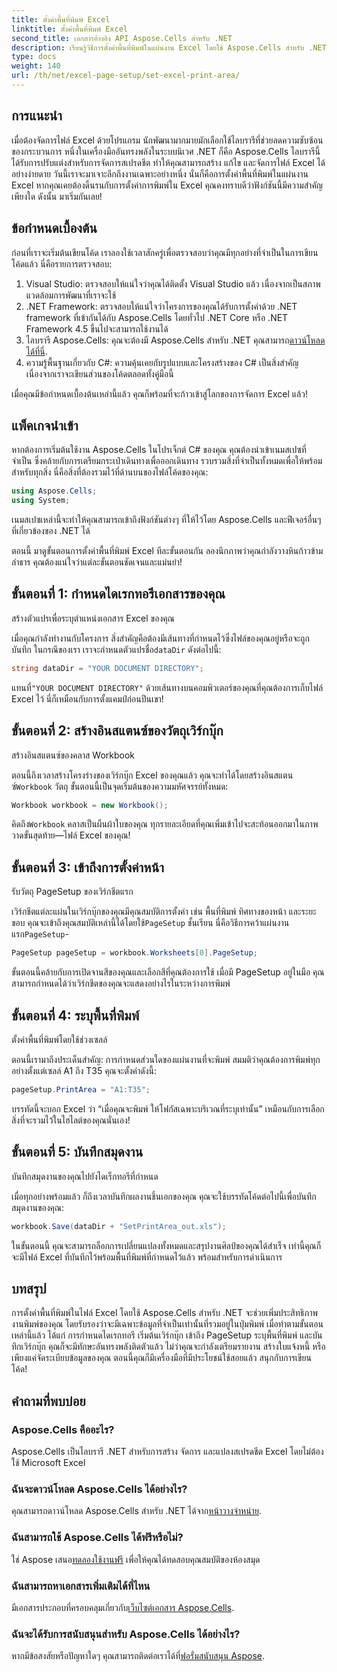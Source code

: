 ```yaml
---
title: ตั้งค่าพื้นที่พิมพ์ Excel
linktitle: ตั้งค่าพื้นที่พิมพ์ Excel
second_title: เอกสารอ้างอิง API Aspose.Cells สำหรับ .NET
description: เรียนรู้วิธีการตั้งค่าพื้นที่พิมพ์ในแผ่นงาน Excel โดยใช้ Aspose.Cells สำหรับ .NET ปฏิบัติตามคำแนะนำทีละขั้นตอนของเราเพื่อปรับกระบวนการพิมพ์ของคุณให้มีประสิทธิภาพ
type: docs
weight: 140
url: /th/net/excel-page-setup/set-excel-print-area/
---
```

## การแนะนำ

เมื่อต้องจัดการไฟล์ Excel ด้วยโปรแกรม นักพัฒนามากมายมักเลือกใช้ไลบรารีที่ช่วยลดความซับซ้อนของกระบวนการ หนึ่งในเครื่องมืออันทรงพลังในระบบนิเวศ .NET ก็คือ Aspose.Cells ไลบรารีนี้ได้รับการปรับแต่งสำหรับการจัดการสเปรดชีต ทำให้คุณสามารถสร้าง แก้ไข และจัดการไฟล์ Excel ได้อย่างง่ายดาย วันนี้เราจะมาเจาะลึกถึงงานเฉพาะอย่างหนึ่ง นั่นก็คือการตั้งค่าพื้นที่พิมพ์ในแผ่นงาน Excel หากคุณเคยต้องดิ้นรนกับการตั้งค่าการพิมพ์ใน Excel คุณคงทราบดีว่าฟังก์ชันนี้มีความสำคัญเพียงใด ดังนั้น มาเริ่มกันเลย!

## ข้อกำหนดเบื้องต้น

ก่อนที่เราจะเริ่มต้นเขียนโค้ด เราลองใช้เวลาสักครู่เพื่อตรวจสอบว่าคุณมีทุกอย่างที่จำเป็นในการเขียนโค้ดแล้ว นี่คือรายการตรวจสอบ:

1. Visual Studio: ตรวจสอบให้แน่ใจว่าคุณได้ติดตั้ง Visual Studio แล้ว เนื่องจากเป็นสภาพแวดล้อมการพัฒนาที่เราจะใช้
2. .NET Framework: ตรวจสอบให้แน่ใจว่าโครงการของคุณได้รับการตั้งค่าด้วย .NET framework ที่เข้ากันได้กับ Aspose.Cells โดยทั่วไป .NET Core หรือ .NET Framework 4.5 ขึ้นไปจะสามารถใช้งานได้
3. ไลบรารี Aspose.Cells: คุณจะต้องมี Aspose.Cells สำหรับ .NET คุณสามารถ[ดาวน์โหลดได้ที่นี่](https://releases.aspose.com/cells/net/).
4. ความรู้พื้นฐานเกี่ยวกับ C#: ความคุ้นเคยกับรูปแบบและโครงสร้างของ C# เป็นสิ่งสำคัญ เนื่องจากเราจะเขียนส่วนของโค้ดตลอดทั้งคู่มือนี้

เมื่อคุณมีข้อกำหนดเบื้องต้นเหล่านี้แล้ว คุณก็พร้อมที่จะก้าวเข้าสู่โลกของการจัดการ Excel แล้ว!

## แพ็คเกจนำเข้า

หากต้องการเริ่มต้นใช้งาน Aspose.Cells ในโปรเจ็กต์ C# ของคุณ คุณต้องนำเข้าเนมสเปซที่จำเป็น ซึ่งคล้ายกับการเตรียมกระเป๋าเดินทางเพื่อออกเดินทาง รวบรวมสิ่งที่จำเป็นทั้งหมดเพื่อให้พร้อมสำหรับทุกสิ่ง นี่คือสิ่งที่ต้องรวมไว้ที่ด้านบนของไฟล์โค้ดของคุณ:

```csharp
using Aspose.Cells;
using System;
```

เนมสเปซเหล่านี้จะทำให้คุณสามารถเข้าถึงฟังก์ชันต่างๆ ที่ให้ไว้โดย Aspose.Cells และฟีเจอร์อื่นๆ ที่เกี่ยวข้องของ .NET ได้

ตอนนี้ มาดูขั้นตอนการตั้งค่าพื้นที่พิมพ์ Excel ทีละขั้นตอนกัน ลองนึกภาพว่าคุณกำลังวางหินก้าวข้ามลำธาร คุณต้องแน่ใจว่าแต่ละขั้นตอนชัดเจนและแม่นยำ!

## ขั้นตอนที่ 1: กำหนดไดเรกทอรีเอกสารของคุณ

สร้างตัวแปรเพื่อระบุตำแหน่งเอกสาร Excel ของคุณ 

เมื่อคุณกำลังทำงานกับโครงการ สิ่งสำคัญคือต้องมีเส้นทางที่กำหนดไว้ซึ่งไฟล์ของคุณอยู่หรือจะถูกบันทึก ในกรณีของเรา เราจะกำหนดตัวแปรชื่อ`dataDir` ดังต่อไปนี้:

```csharp
string dataDir = "YOUR DOCUMENT DIRECTORY";
```

 แทนที่`"YOUR DOCUMENT DIRECTORY"` ด้วยเส้นทางบนคอมพิวเตอร์ของคุณที่คุณต้องการเก็บไฟล์ Excel ไว้ นี่ก็เหมือนกับการตั้งแคมป์ก่อนปีนเขา!

## ขั้นตอนที่ 2: สร้างอินสแตนซ์ของวัตถุเวิร์กบุ๊ก

สร้างอินสแตนซ์ของคลาส Workbook

 ตอนนี้ถึงเวลาสร้างโครงร่างของเวิร์กบุ๊ก Excel ของคุณแล้ว คุณจะทำได้โดยสร้างอินสแตนซ์`Workbook` วัตถุ ขั้นตอนนี้เป็นจุดเริ่มต้นของความมหัศจรรย์ทั้งหมด:

```csharp
Workbook workbook = new Workbook();
```

 คิดถึง`Workbook` คลาสเป็นผืนผ้าใบของคุณ ทุกรายละเอียดที่คุณเพิ่มเข้าไปจะสะท้อนออกมาในภาพวาดขั้นสุดท้าย—ไฟล์ Excel ของคุณ!

## ขั้นตอนที่ 3: เข้าถึงการตั้งค่าหน้า

รับวัตถุ PageSetup ของเวิร์กชีตแรก

 เวิร์กชีตแต่ละแผ่นในเวิร์กบุ๊กของคุณมีคุณสมบัติการตั้งค่า เช่น พื้นที่พิมพ์ ทิศทางของหน้า และระยะขอบ คุณจะเข้าถึงคุณสมบัติเหล่านี้ได้โดยใช้`PageSetup` ชั้นเรียน นี่คือวิธีการคว้าแผ่นงานแรก`PageSetup`-

```csharp
PageSetup pageSetup = workbook.Worksheets[0].PageSetup;
```

ขั้นตอนนี้คล้ายกับการเปิดจานสีของคุณและเลือกสีที่คุณต้องการใช้ เมื่อมี PageSetup อยู่ในมือ คุณสามารถกำหนดได้ว่าเวิร์กชีตของคุณจะแสดงอย่างไรในระหว่างการพิมพ์

## ขั้นตอนที่ 4: ระบุพื้นที่พิมพ์

ตั้งค่าพื้นที่พิมพ์โดยใช้ช่วงเซลล์

ตอนนี้เรามาถึงประเด็นสำคัญ: การกำหนดส่วนใดของแผ่นงานที่จะพิมพ์ สมมติว่าคุณต้องการพิมพ์ทุกอย่างตั้งแต่เซลล์ A1 ถึง T35 คุณจะตั้งค่าดังนี้:

```csharp
pageSetup.PrintArea = "A1:T35";
```

บรรทัดนี้จะบอก Excel ว่า “เมื่อคุณจะพิมพ์ ให้โฟกัสเฉพาะบริเวณที่ระบุเท่านั้น” เหมือนกับการเลือกสิ่งที่จะรวมไว้ในไฮไลต์ของคุณนั่นเอง!

## ขั้นตอนที่ 5: บันทึกสมุดงาน

บันทึกสมุดงานของคุณไปยังไดเร็กทอรีที่กำหนด

เมื่อทุกอย่างพร้อมแล้ว ก็ถึงเวลาบันทึกผลงานชิ้นเอกของคุณ คุณจะใช้บรรทัดโค้ดต่อไปนี้เพื่อบันทึกสมุดงานของคุณ:

```csharp
workbook.Save(dataDir + "SetPrintArea_out.xls");
```

ในขั้นตอนนี้ คุณจะสามารถล็อกการเปลี่ยนแปลงทั้งหมดและสรุปงานศิลป์ของคุณได้สำเร็จ เท่านี้คุณก็จะมีไฟล์ Excel ที่บันทึกไว้พร้อมพื้นที่พิมพ์ที่กำหนดไว้แล้ว พร้อมสำหรับการดำเนินการ

## บทสรุป

การตั้งค่าพื้นที่พิมพ์ในไฟล์ Excel โดยใช้ Aspose.Cells สำหรับ .NET จะช่วยเพิ่มประสิทธิภาพงานพิมพ์ของคุณ โดยรับรองว่าจะมีเฉพาะข้อมูลที่จำเป็นเท่านั้นที่รวมอยู่ในปุ่มพิมพ์ เมื่อทำตามขั้นตอนเหล่านี้แล้ว ได้แก่ การกำหนดไดเรกทอรี เริ่มต้นเวิร์กบุ๊ก เข้าถึง PageSetup ระบุพื้นที่พิมพ์ และบันทึกเวิร์กบุ๊ก คุณก็จะมีทักษะอันทรงพลังติดตัวแล้ว ไม่ว่าคุณจะกำลังเตรียมรายงาน สร้างใบแจ้งหนี้ หรือเพียงแค่จัดระเบียบข้อมูลของคุณ ตอนนี้คุณก็มีเครื่องมือที่มีประโยชน์ใช้สอยแล้ว สนุกกับการเขียนโค้ด!

## คำถามที่พบบ่อย

### Aspose.Cells คืออะไร?
Aspose.Cells เป็นไลบรารี .NET สำหรับการสร้าง จัดการ และแปลงสเปรดชีต Excel โดยไม่ต้องใช้ Microsoft Excel

### ฉันจะดาวน์โหลด Aspose.Cells ได้อย่างไร?
 คุณสามารถดาวน์โหลด Aspose.Cells สำหรับ .NET ได้จาก[หน้าวางจำหน่าย](https://releases.aspose.com/cells/net/).

### ฉันสามารถใช้ Aspose.Cells ได้ฟรีหรือไม่?
 ใช่ Aspose เสนอ[ทดลองใช้งานฟรี](https://releases.aspose.com/) เพื่อให้คุณได้ทดสอบคุณสมบัติของห้องสมุด

### ฉันสามารถหาเอกสารเพิ่มเติมได้ที่ไหน
 มีเอกสารประกอบที่ครอบคลุมเกี่ยวกับ[เว็บไซต์เอกสาร Aspose.Cells](https://reference.aspose.com/cells/net/).

### ฉันจะได้รับการสนับสนุนสำหรับ Aspose.Cells ได้อย่างไร?
 หากมีข้อสงสัยหรือปัญหาใดๆ คุณสามารถติดต่อเราได้ที่[ฟอรั่มสนับสนุน Aspose](https://forum.aspose.com/c/cells/9).